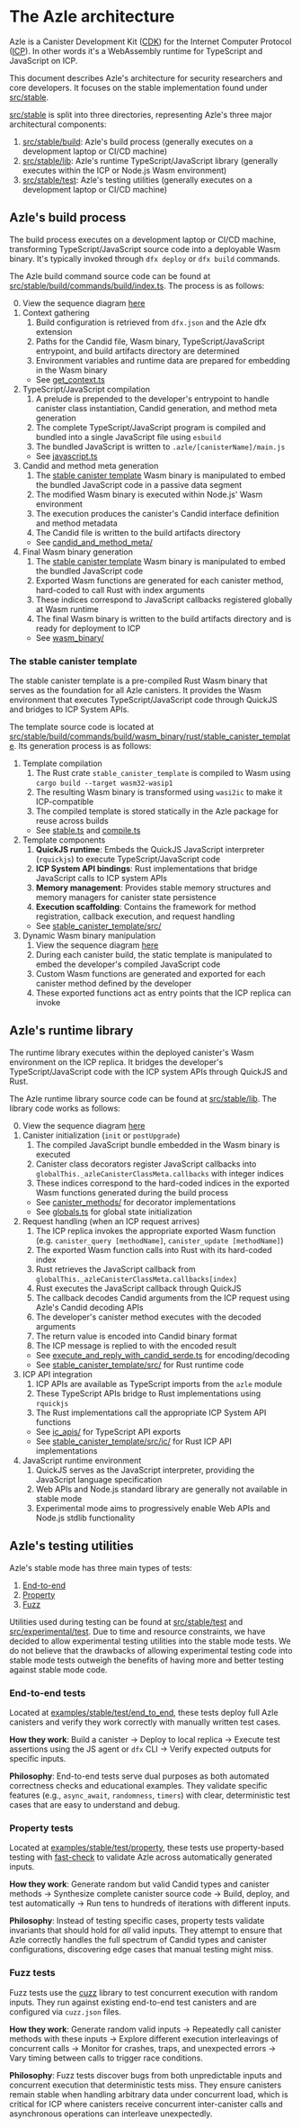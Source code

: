 # The Azle architecture

Azle is a Canister Development Kit ([CDK](https://internetcomputer.org/docs/building-apps/developer-tools/cdks/)) for the Internet Computer Protocol ([ICP](https://internetcomputer.org/)). In other words it's a WebAssembly runtime for TypeScript and JavaScript on ICP.

This document describes Azle's architecture for security researchers and core developers. It focuses on the stable implementation found under [src/stable](../../src/stable).

[src/stable](../../src/stable) is split into three directories, representing Azle's three major architectural components:

1. [src/stable/build](../../src/stable/build): Azle's build process (generally executes on a development laptop or CI/CD machine)
2. [src/stable/lib](../../src/stable/lib): Azle's runtime TypeScript/JavaScript library (generally executes within the ICP or Node.js Wasm environment)
3. [src/stable/test](../../src/stable/test): Azle's testing utilities (generally executes on a development laptop or CI/CD machine)

## Azle's build process

The build process executes on a development laptop or CI/CD machine, transforming TypeScript/JavaScript source code into a deployable Wasm binary. It's typically invoked through `dfx deploy` or `dfx build` commands.

The Azle build command source code can be found at [src/stable/build/commands/build/index.ts](../../src/stable/build/commands/build/index.ts). The process is as follows:

0. View the sequence diagram [here](./build_process_sequence.md)
1. Context gathering
    1. Build configuration is retrieved from `dfx.json` and the Azle dfx extension
    2. Paths for the Candid file, Wasm binary, TypeScript/JavaScript entrypoint, and build artifacts directory are determined
    3. Environment variables and runtime data are prepared for embedding in the Wasm binary
    - See [get_context.ts](../../src/stable/build/commands/build/get_context.ts)
2. TypeScript/JavaScript compilation
    1. A prelude is prepended to the developer's entrypoint to handle canister class instantiation, Candid generation, and method meta generation
    2. The complete TypeScript/JavaScript program is compiled and bundled into a single JavaScript file using `esbuild`
    3. The bundled JavaScript is written to `.azle/[canisterName]/main.js`
    - See [javascript.ts](../../src/stable/build/commands/build/javascript.ts)
3. Candid and method meta generation
    1. The [stable canister template](#the-stable-canister-template) Wasm binary is manipulated to embed the bundled JavaScript code in a passive data segment
    2. The modified Wasm binary is executed within Node.js' Wasm environment
    3. The execution produces the canister's Candid interface definition and method metadata
    4. The Candid file is written to the build artifacts directory
    - See [candid_and_method_meta/](../../src/stable/build/commands/build/candid_and_method_meta)
4. Final Wasm binary generation
    1. The [stable canister template](#the-stable-canister-template) Wasm binary is manipulated to embed the bundled JavaScript code
    2. Exported Wasm functions are generated for each canister method, hard-coded to call Rust with index arguments
    3. These indices correspond to JavaScript callbacks registered globally at Wasm runtime
    4. The final Wasm binary is written to the build artifacts directory and is ready for deployment to ICP
    - See [wasm_binary/](../../src/stable/build/commands/build/wasm_binary)

### The stable canister template

The stable canister template is a pre-compiled Rust Wasm binary that serves as the foundation for all Azle canisters. It provides the Wasm environment that executes TypeScript/JavaScript code through QuickJS and bridges to ICP System APIs.

The template source code is located at [src/stable/build/commands/build/wasm_binary/rust/stable_canister_template](../../src/stable/build/commands/build/wasm_binary/rust/stable_canister_template). Its generation process is as follows:

1. Template compilation
    1. The Rust crate `stable_canister_template` is compiled to Wasm using `cargo build --target wasm32-wasip1`
    2. The resulting Wasm binary is transformed using `wasi2ic` to make it ICP-compatible
    3. The compiled template is stored statically in the Azle package for reuse across builds
    - See [stable.ts](../../src/stable/build/commands/dev/template/stable.ts) and [compile.ts](../../src/stable/build/commands/build/wasm_binary/compile.ts)
2. Template components
    1. **QuickJS runtime**: Embeds the QuickJS JavaScript interpreter (`rquickjs`) to execute TypeScript/JavaScript code
    2. **ICP System API bindings**: Rust implementations that bridge JavaScript calls to ICP system APIs
    3. **Memory management**: Provides stable memory structures and memory managers for canister state persistence
    4. **Execution scaffolding**: Contains the framework for method registration, callback execution, and request handling
    - See [stable_canister_template/src/](../../src/stable/build/commands/build/wasm_binary/rust/stable_canister_template/src/)
3. Dynamic Wasm binary manipulation
    1. View the sequence diagram [here](./wasm_binary_manipulation_sequence.md)
    2. During each canister build, the static template is manipulated to embed the developer's compiled JavaScript code
    3. Custom Wasm functions are generated and exported for each canister method defined by the developer
    4. These exported functions act as entry points that the ICP replica can invoke

## Azle's runtime library

The runtime library executes within the deployed canister's Wasm environment on the ICP replica. It bridges the developer's TypeScript/JavaScript code with the ICP system APIs through QuickJS and Rust.

The Azle runtime library source code can be found at [src/stable/lib](../../src/stable/lib). The library code works as follows:

0. View the sequence diagram [here](./runtime_library_sequence.md)
1. Canister initialization (`init` or `postUpgrade`)
    1. The compiled JavaScript bundle embedded in the Wasm binary is executed
    2. Canister class decorators register JavaScript callbacks into `globalThis._azleCanisterClassMeta.callbacks` with integer indices
    3. These indices correspond to the hard-coded indices in the exported Wasm functions generated during the build process
    - See [canister_methods/](../../src/stable/lib/canister_methods) for decorator implementations
    - See [globals.ts](../../src/stable/lib/globals.ts) for global state initialization
2. Request handling (when an ICP request arrives)
    1. The ICP replica invokes the appropriate exported Wasm function (e.g. `canister_query [methodName]`, `canister_update [methodName]`)
    2. The exported Wasm function calls into Rust with its hard-coded index
    3. Rust retrieves the JavaScript callback from `globalThis._azleCanisterClassMeta.callbacks[index]`
    4. Rust executes the JavaScript callback through QuickJS
    5. The callback decodes Candid arguments from the ICP request using Azle's Candid decoding APIs
    6. The developer's canister method executes with the decoded arguments
    7. The return value is encoded into Candid binary format
    8. The ICP message is replied to with the encoded result
    - See [execute_and_reply_with_candid_serde.ts](../../src/stable/lib/execute_and_reply_with_candid_serde.ts) for encoding/decoding
    - See [stable_canister_template/src/](../../src/stable/build/commands/build/wasm_binary/rust/stable_canister_template/src/) for Rust runtime code
3. ICP API integration
    1. ICP APIs are available as TypeScript imports from the `azle` module
    2. These TypeScript APIs bridge to Rust implementations using `rquickjs`
    3. The Rust implementations call the appropriate ICP System API functions
    - See [ic_apis/](../../src/stable/lib/ic_apis) for TypeScript API exports
    - See [stable_canister_template/src/ic/](../../src/stable/build/commands/build/wasm_binary/rust/stable_canister_template/src/ic/) for Rust ICP API implementations
4. JavaScript runtime environment
    1. QuickJS serves as the JavaScript interpreter, providing the JavaScript language specification
    2. Web APIs and Node.js standard library are generally not available in stable mode
    3. Experimental mode aims to progressively enable Web APIs and Node.js stdlib functionality

## Azle's testing utilities

Azle's stable mode has three main types of tests:

1. [End-to-end](#end-to-end-tests)
2. [Property](#property-tests)
3. [Fuzz](#fuzz-tests)

Utilities used during testing can be found at [src/stable/test](../../src/stable/test) and [src/experimental/test](../../src/experimental/test). Due to time and resource constraints, we have decided to allow experimental testing utilities into the stable mode tests. We do not believe that the drawbacks of allowing experimental testing code into stable mode tests outweigh the benefits of having more and better testing against stable mode code.

### End-to-end tests

Located at [examples/stable/test/end_to_end](../../examples/stable/test/end_to_end/), these tests deploy full Azle canisters and verify they work correctly with manually written test cases.

**How they work**: Build a canister → Deploy to local replica → Execute test assertions using the JS agent or `dfx` CLI → Verify expected outputs for specific inputs.

**Philosophy**: End-to-end tests serve dual purposes as both automated correctness checks and educational examples. They validate specific features (e.g., `async_await`, `randomness`, `timers`) with clear, deterministic test cases that are easy to understand and debug.

### Property tests

Located at [examples/stable/test/property](../../examples/stable/test/property/), these tests use property-based testing with [fast-check](https://github.com/dubzzz/fast-check) to validate Azle across automatically generated inputs.

**How they work**: Generate random but valid Candid types and canister methods → Synthesize complete canister source code → Build, deploy, and test automatically → Run tens to hundreds of iterations with different inputs.

**Philosophy**: Instead of testing specific cases, property tests validate invariants that should hold for _all_ valid inputs. They attempt to ensure that Azle correctly handles the full spectrum of Candid types and canister configurations, discovering edge cases that manual testing might miss.

### Fuzz tests

Fuzz tests use the [cuzz](https://github.com/demergent-labs/cuzz) library to test concurrent execution with random inputs. They run against existing end-to-end test canisters and are configured via `cuzz.json` files.

**How they work**: Generate random valid inputs → Repeatedly call canister methods with these inputs → Explore different execution interleavings of concurrent calls → Monitor for crashes, traps, and unexpected errors → Vary timing between calls to trigger race conditions.

**Philosophy**: Fuzz tests discover bugs from both unpredictable inputs and concurrent execution that deterministic tests miss. They ensure canisters remain stable when handling arbitrary data under concurrent load, which is critical for ICP where canisters receive concurrent inter-canister calls and asynchronous operations can interleave unexpectedly.
